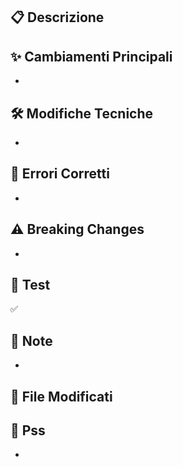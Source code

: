 ## 📋 Descrizione
<!-- Descrivi brevemente lo scopo di questa PR -->

## ✨ Cambiamenti Principali
<!-- Elenca le funzionalità o le modifiche principali -->
-

## 🛠️ Modifiche Tecniche
<!-- Spiega eventuali dettagli tecnici, refactor o miglioramenti nascosti -->
-

## 🐛 Errori Corretti
<!-- Se hai corretto dei bug, descrivili -->
-

## ⚠️ Breaking Changes
<!-- Specifica se ci sono cambiamenti che rompono qualcosa nella vecchia versione -->
-

## 🧪 Test
<!-- Spiega come hai testato la PR e se tutto funziona -->
✅

## 📝 Note
<!-- Qualsiasi info utile per capire meglio la PR in futuro -->
-

## 🔗 File Modificati
<!-- Facoltativo: se pochi file, puoi elencarli -->

## 🐾 Pss
<!-- Messaggi per il te del futuro  -->
-
